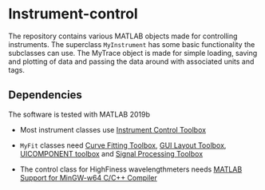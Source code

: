 # Instrument-control
The repository contains various MATLAB objects made for controlling instruments. The superclass `MyInstrument` has some basic functionality the subclasses can use. The MyTrace object is made for simple loading, saving and plotting of data and passing the data around with associated units and tags.

## Dependencies
The software is tested with MATLAB 2019b
* Most instrument classes use [Instrument Control Toolbox](https://ch.mathworks.com/products/instrument.html?s_tid=FX_PR_info)

* `MyFit` classes need [Curve Fitting Toolbox](https://www.mathworks.com/products/curvefitting.html), [GUI Layout Toolbox](https://ch.mathworks.com/matlabcentral/fileexchange/47982-gui-layout-toolbox), [UICOMPONENT toolbox](http://ch.mathworks.com/matlabcentral/fileexchange/14583-uicomponent-expands-uicontrol-to-all-java-classes) and [Signal Processing Toolbox](https://ch.mathworks.com/products/signal.html)

* The control class for HighFiness wavelengthmeters needs [MATLAB Support for MinGW-w64 C/C++ Compiler](https://ch.mathworks.com/matlabcentral/fileexchange/52848-matlab-support-for-mingw-w64-c-c-compiler)
